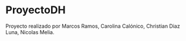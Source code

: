 # ProyectoDH
Proyecto realizado por Marcos Ramos, Carolina Calónico, Christian Diaz Luna, Nicolas Melia.
